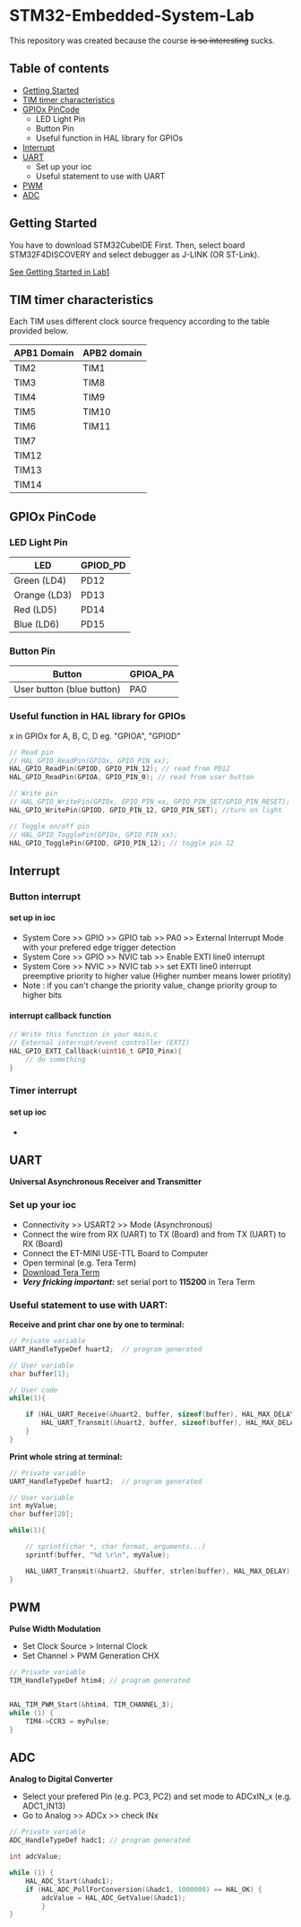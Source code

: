 # STM32-Embedded-System-Lab
This repository was created because the course ~~is so interesting~~ sucks.

## Table of contents
* [Getting Started](#getting-started)
* [TIM timer characteristics](#tim-timer-characteristics)
* [GPIOx PinCode](#gpiox-pincode)
	* LED Light Pin
	* Button Pin
	* Useful function in HAL library for GPIOs
* [Interrupt](#interrupt)
* [UART](#uart)
	* Set up your ioc
	* Useful statement to use with UART
* [PWM](#pwm)
* [ADC](#adc)

## Getting Started

You have to download STM32CubeIDE First. Then, select board STM32F4DISCOVERY and select debugger as J-LINK (OR ST-Link).

[See Getting Started in Lab1](https://github.com/tongplw/STM32-Embedded-System-Lab/blob/master/Lab1%20Basic%20MCU%20development%20on%20STM32/Lab1-Main.pdf)

## TIM timer characteristics

Each TIM uses different clock source frequency according to the table provided below.

| APB1 Domain | APB2 domain |
| ------------- | ------------- |
| TIM2  | TIM1 	|
| TIM3  | TIM8 	|
| TIM4  | TIM9 	|
| TIM5  | TIM10 |
| TIM6  | TIM11 |
| TIM7  |	|
| TIM12 |	|
| TIM13 |	|
| TIM14 |	|

## GPIOx PinCode

### LED Light Pin

| LED | GPIOD_PD |
| ------------- | ------------- |
| Green (LD4)  |  PD12 	|
| Orange (LD3)  |  PD13	|
| Red (LD5)  | 	PD14 	|
| Blue (LD6)  | PD15 |

### Button Pin

| Button | GPIOA_PA |
| ------------- | ------------- |
| User button (blue button)  |  PA0 |


### Useful function in HAL library for GPIOs

x in GPIOx for A, B, C, D eg. "GPIOA", "GPIOD"

```C
// Read pin
// HAL_GPIO_ReadPin(GPIOx, GPIO_PIN_xx);
HAL_GPIO_ReadPin(GPIOD, GPIO_PIN_12); // read from PD12
HAL_GPIO_ReadPin(GPIOA, GPIO_PIN_0); // read from user button

// Write pin
// HAL_GPIO_WritePin(GPIOx, GPIO_PIN_xx, GPIO_PIN_SET/GPIO_PIN_RESET);
HAL_GPIO_WritePin(GPIOD, GPIO_PIN_12, GPIO_PIN_SET); //turn on light

// Toggle on/off pin
// HAL_GPIO_TogglePin(GPIOx, GPIO_PIN_xx);
HAL_GPIO_TogglePin(GPIOD, GPIO_PIN_12);	// toggle pin 12
```

## Interrupt

### Button interrupt
#### set up in ioc
* System Core >> GPIO >> GPIO tab >> PA0 >> External Interrupt Mode with your prefered edge trigger detection
* System Core >> GPIO >> NVIC tab >> Enable EXTI line0 interrupt
* System Core >> NVIC >> NVIC tab >> set EXTI line0 interrupt preemptive priority to higher value (Higher number means lower priotity) 
* Note : if you can't change the priority value, change priority group to higher bits
#### interrupt callback function
```c
// Write this function in your main.c 
// External interrupt/event controller (EXTI)
HAL_GPIO_EXTI_Callback(uint16_t GPIO_Pinx){
	// do something
}
```

### Timer interrupt
#### set up ioc
* 



## UART
**Universal Asynchronous Receiver and Transmitter**

### Set up your ioc

* Connectivity >> USART2 >> Mode (Asynchronous)
* Connect the wire from RX (UART) to TX (Board) and from TX (UART) to RX (Board)
* Connect the ET-MINI USE-TTL Board to Computer
* Open terminal (e.g. Tera Term)
* [Download Tera Term](https://osdn.net/projects/ttssh2/releases/)
* **_Very fricking important:_** set serial port to **115200** in Tera Term

### Useful statement to use with UART:

**Receive and print char one by one to terminal:**
```c
// Private variable
UART_HandleTypeDef huart2;	// program generated

// User variable
char buffer[1];

// User code
while(1){

	if (HAL_UART_Receive(&huart2, buffer, sizeof(buffer), HAL_MAX_DELAY) == HAL_OK){
		HAL_UART_Transmit(&huart2, buffer, sizeof(buffer), HAL_MAX_DELAY);
	}
}
```


**Print whole string at terminal:**

```C
// Private variable
UART_HandleTypeDef huart2;	// program generated

// User variable
int myValue;
char buffer[20];

while(1){

	// sprintf(char *, char format, arguments...)
	sprintf(buffer, "%d \r\n", myValue);	

	HAL_UART_Transmit(&huart2, &buffer, strlen(buffer), HAL_MAX_DELAY); // Transmit
}
```

## PWM 
**Pulse Width Modulation**

* Set Clock Source > Internal Clock
* Set Channel > PWM Generation CHX

```C
// Private variable
TIM_HandleTypeDef htim4; // program generated


HAL_TIM_PWM_Start(&htim4, TIM_CHANNEL_3);
while (1) {
	TIM4->CCR3 = myPulse;
}
```

## ADC 
**Analog to Digital Converter**

* Select your prefered Pin (e.g. PC3, PC2) and set mode to ADCxIN_x (e.g. ADC1_IN13)
* Go to Analog >> ADCx >> check INx



```C
// Private variable
ADC_HandleTypeDef hadc1; // program generated

int adcValue;

while (1) {
	HAL_ADC_Start(&hadc1);
	if (HAL_ADC_PollForConversion(&hadc1, 1000000) == HAL_OK) {
		adcValue = HAL_ADC_GetValue(&hadc1);
    	}
}
```
